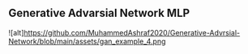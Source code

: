 ## Generative Advarsial Network MLP
![alt]https://github.com/MuhammedAshraf2020/Generative-Advrsial-Network/blob/main/assets/gan_example_4.png
